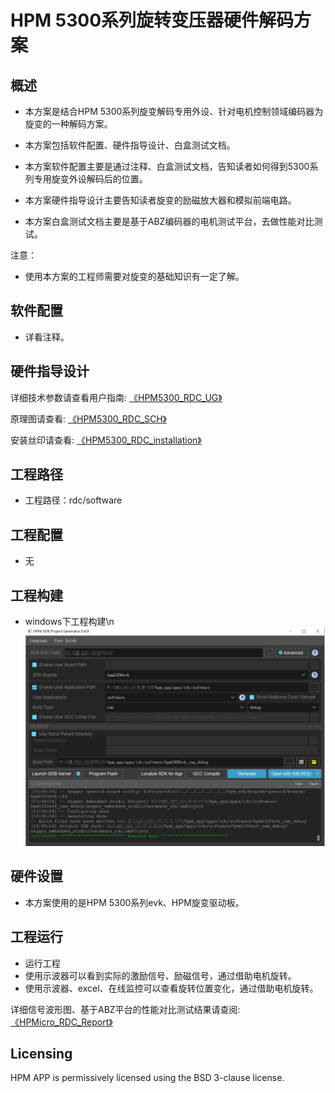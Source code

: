 # HPM 5300系列旋转变压器硬件解码方案


## 概述

- 本方案是结合HPM 5300系列旋变解码专用外设、针对电机控制领域编码器为旋变的一种解码方案。

- 本方案包括软件配置、硬件指导设计、白盒测试文档。

- 本方案软件配置主要是通过注释、白盒测试文档，告知读者如何得到5300系列专用旋变外设解码后的位置。

- 本方案硬件指导设计主要告知读者旋变的励磁放大器和模拟前端电路。

- 本方案白盒测试文档主要是基于ABZ编码器的电机测试平台，去做性能对比测试。

注意：
- 使用本方案的工程师需要对旋变的基础知识有一定了解。

## 软件配置

 - 详看注释。

## 硬件指导设计

详细技术参数请查看用户指南: [《HPM5300_RDC_UG》](../../../../doc/HPM5300_RDC_UG.pdf)

原理图请查看: [《HPM5300_RDC_SCH》](../../../../doc/HPM5300_RDC_SCH.pdf)

安装丝印请查看: [《HPM5300_RDC_installation》](../../../../doc/HPM5300_RDC_installation.pdf)

## 工程路径

- 工程路径：rdc/software


## 工程配置
- 无

## 工程构建

- windows下工程构建\n
![WIN构建](../../../../doc/api/assets/RDC_build.png)

## 硬件设置

- 本方案使用的是HPM 5300系列evk、HPM旋变驱动板。


## 工程运行

- 运行工程
- 使用示波器可以看到实际的激励信号、励磁信号，通过借助电机旋转。
- 使用示波器、excel、在线监控可以查看旋转位置变化，通过借助电机旋转。

详细信号波形图、基于ABZ平台的性能对比测试结果请查阅:[《HPMicro_RDC_Report》](../../../../doc/HPMicro_RDC_Report.pdf)


## Licensing

HPM APP is permissively licensed using the BSD 3-clause license.